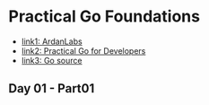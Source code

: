# Practical Go Foundations

- [link1: ArdanLabs](https://courses.ardanlabs.com/courses/take/practical-go-foundations/lessons/39406583-day-01-part-01)
- [link2: Practical Go for Developers](https://www.353solutions.com/c/znga/)
- [link3: Go source](https://github.com/golang/go)

## Day 01 - Part01
